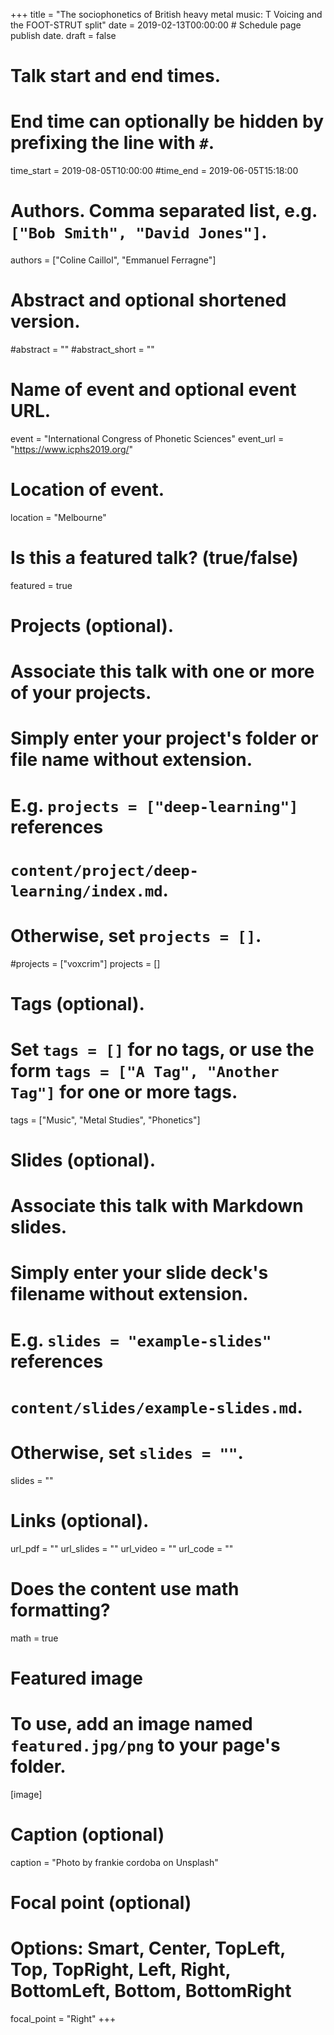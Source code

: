 +++
title = "The sociophonetics of British heavy metal music: T Voicing and the FOOT-STRUT split"
date = 2019-02-13T00:00:00  # Schedule page publish date.
draft = false

# Talk start and end times.
#   End time can optionally be hidden by prefixing the line with `#`.
time_start = 2019-08-05T10:00:00
#time_end = 2019-06-05T15:18:00

# Authors. Comma separated list, e.g. `["Bob Smith", "David Jones"]`.
authors = ["Coline Caillol", "Emmanuel Ferragne"]

# Abstract and optional shortened version.
#abstract = ""
#abstract_short = ""

# Name of event and optional event URL.
event = "International Congress of Phonetic Sciences"
event_url = "https://www.icphs2019.org/"

# Location of event.
location = "Melbourne"

# Is this a featured talk? (true/false)
featured = true

# Projects (optional).
#   Associate this talk with one or more of your projects.
#   Simply enter your project's folder or file name without extension.
#   E.g. `projects = ["deep-learning"]` references 
#   `content/project/deep-learning/index.md`.
#   Otherwise, set `projects = []`.
#projects = ["voxcrim"]
projects = []

# Tags (optional).
#   Set `tags = []` for no tags, or use the form `tags = ["A Tag", "Another Tag"]` for one or more tags.
tags = ["Music", "Metal Studies", "Phonetics"]

# Slides (optional).
#   Associate this talk with Markdown slides.
#   Simply enter your slide deck's filename without extension.
#   E.g. `slides = "example-slides"` references 
#   `content/slides/example-slides.md`.
#   Otherwise, set `slides = ""`.
slides = ""

# Links (optional).
url_pdf = ""
url_slides = ""
url_video = ""
url_code = ""

# Does the content use math formatting?
math = true

# Featured image
# To use, add an image named `featured.jpg/png` to your page's folder. 
[image]
  # Caption (optional)
  caption = "Photo by frankie cordoba on Unsplash"

  # Focal point (optional)
  # Options: Smart, Center, TopLeft, Top, TopRight, Left, Right, BottomLeft, Bottom, BottomRight
  focal_point = "Right"
+++
